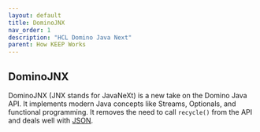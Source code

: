 ```yaml
---
layout: default
title: DominoJNX
nav_order: 1
description: "HCL Domino Java Next"
parent: How KEEP Works
---
```


## DominoJNX

DominoJNX (JNX stands for JavaNeXt) is a new take on the Domino Java API. It implements modern Java concepts like Streams, Optionals, and functional programming. It removes the need to call `recycle()` from the API and deals well with [JSON](https://www.json.org/).